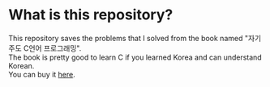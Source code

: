 # What is this repository?
This repository saves the problems that I solved from the book named "자기주도 C언어 프로그래밍". <br>
The book is pretty good to learn C if you learned Korea and can understand Korean. <br>
You can buy it [here](https://www.aladin.co.kr/shop/wproduct.aspx?ItemId=286439882). <br>
